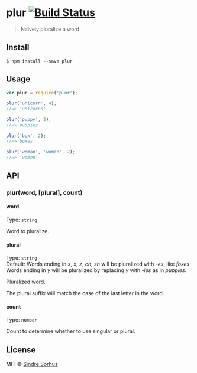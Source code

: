 # plur [![Build Status](https://travis-ci.org/sindresorhus/plur.svg?branch=master)](https://travis-ci.org/sindresorhus/plur)

> Naively pluralize a word


## Install

```
$ npm install --save plur
```


## Usage

```js
var plur = require('plur');

plur('unicorn', 4);
//=> 'unicorns'

plur('puppy', 2);
//=> puppies

plur('box', 2);
//=> boxes

plur('woman', 'women', 2);
//=> 'women'
```


## API

### plur(word, [plural], count)

#### word

Type: `string`

Word to pluralize.

#### plural

Type: `string`  
Default: Words ending in *s*, *x*, *z*, *ch*, *sh* will be pluralized with *-es*, like
*foxes*. Words ending in *y* will be pluralized by replacing *y* with *-ies* as
in *puppies*.

Pluralized word.

The plural suffix will match the case of the last letter in the word.

#### count

Type: `number`

Count to determine whether to use singular or plural.


## License

MIT © [Sindre Sorhus](http://sindresorhus.com)
